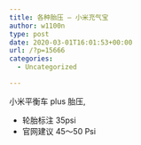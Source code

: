 ```yaml
---
title: 各种胎压 – 小米充气宝
author: w1100n
type: post
date: 2020-03-01T16:01:53+00:00
url: /?p=15666
categories:
  - Uncategorized

---
```

小米平衡车 plus 胎压,
  
- 轮胎标注 35psi
- 官网建议 45～50 Psi